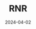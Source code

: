 ---  
layout: startup_page  
title: "RNR"  
id: "rightnowresponse.com"  
permalink: "/rnrrightnowresponse.com04022024/"  
website: "https://rightnowresponse.com/"  
funding_round: ""  
funding_amount: "ZAR12M"  
investors: "HAVA₀C"  
about: "RNR is an on-demand breakdown management and analytics platform that uses technology to connect truck fleet managers and OEMs with a nationwide network of vetted mechanics. It improves response times and completes a high percentage of roadside repairs, avoiding costly delays. The platform offers 24/7 breakdown visibility through an app and web portal."  
markets: "Logistics, Transportation, Software Development"  
hq: "Pinetown, KwaZulu-Natal, South Africa"  
founded_year: "2019"  
linkedin: "https://za.linkedin.com/company/right-now-response"  
twitter: ""  
instagram: ""  
facebook: ""  
crunchbase: "https://www.crunchbase.com/organization/right-now-response?utm_source=linkedin&utm_medium=referral&utm_campaign=linkedin_companies&utm_content=profile_cta_anon&trk=funding_crunchbase"  
pitchbook: "https://pitchbook.com/profiles/company/225998-65"  

date_display: "02-Apr-2024"  
date: "2024-04-02"

# SEO Optimization  
meta_title: "RNR -  Funding (ZAR12M)"  
meta_description: "RNR, RNR is an on-demand breakdown management and analytics platform that uses technology to connect truck fleet managers and OEMs with a nationwide networ..."  
meta_keywords: "RNR, Logistics, Transportation, Software Development,  funding"  
canonical_url: "https://startup.projectstartups.com/rnrrightnowresponse.com04022024/"  
---
